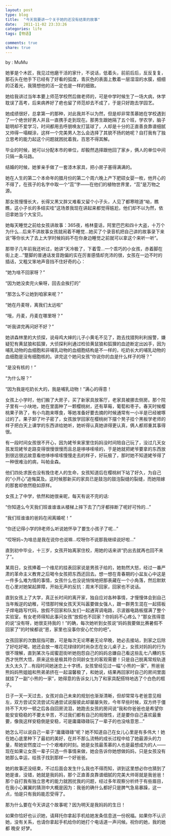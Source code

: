 ```yaml
---
layout: post
type: blog
title:  "今天我要讲一个关于她的还没有结束的故事"
date:   2011-11-02 23:33:26
categories: life
tags: [物语]

comments: true
share: true
---
```

by : MuMu

她爹是个木匠，我见过他磨干活的家什，不说话，低着头，前前后后，反反复复，那石头在他手下已经有了好看的弧度，青灰色的表面上敷着一层湿湿的水膜，细细的泛着光，我猜想他的活一定也是一样的细致。

她给我讲过当年本要上师范学校然后做老师的，可是中学时候生了一场大病，休学耽误了高考，后来病养好了疤也留了师范却去不成了，于是只好跑去学园艺。

她成绩很好，总拿第一的那种，对此我并不以为然，但是却非常羡慕她在学校遇到了一个绝世好男人并且一直携手走到现在。那男生跟她隔了五个班，学农学，脑子聪明却不爱学习，时间都用去呼朋唤友打篮球了，人却是十分的正直善良靠谱细腻又帅得一塌糊涂，这样一个完美男人怎么会选择了其貌不扬的她呢？自打我有了独立思考的能力起这个问题就困扰着我，百思不得其解。

毕业的时候，她可以分配本市的单位，却毅然选择跟他回了家乡，俩人的单位中间只隔一条马路。

结婚的时候，她爹亲手做了一套漆木家具，把小房子塞得满满的。

她在人生的第二个本命年的腊月份的第二个周六晚上产下肥硕女婴一枚，他开心的不得了，在孩子的名字中取一个“蕊”字——在他们的植物世界里，“蕊”是万物之源。

那女孩慢慢长大，长得又黑又胖又难看又留个小子头，人见了都寒暄道“呦，瞧瞧，这小子长的多结实哇”这场景我现在讲起来都觉得尴尬，他们却不以为然，依旧拿她当个大宝贝。

她每天睡觉之前给女孩讲故事：365夜，格林童话，阿里巴巴和四十大盗，十万个为什么…后来不讲故事女孩就闹着不睡觉…她买了个录音机把自己讲的故事录下来说“等你长大了去上大学时候妈妈不在你身边睡觉之前就可以拿这个来听一听”。

那带子几年前我还听过，她讲“天冷极了，下着雪…一个乖巧的小女孩，赤着脚在街上走…”蹩脚的普通话发音跑偏的实在厉害感情却充沛的很，女孩在一边不时的插话，又粗又笨地声音挡不住好奇的心：

“她为啥不回家呀？”

“因为她没卖完火柴呀，回去会挨打的”

“那怎么不让她到咱家来呢？”

“她在丹麦呀，离我们太远啦”

“哦，丹麦，丹麦在哪里呀？”

“听我讲完再问好不好？”

她讲森林里的大侦探，说母鸡大婶的儿子小黄毛不见了，跑去找猎狗利利报警，嫌疑犯有黄鼠狼和狐狸，大侦探利利通过检验黄鼠狼和狐狸的血迹断定出凶手，因为哺乳动物的血细胞和非哺乳动物的血细胞结构是不一样的，吃奶长大的哺乳动物的血细胞是没有细胞核的。讲完这个她问女孩“你说你的血是什么样子的呀？”

“是没有核的！”

“为什么呀？”

“因为我是吃奶长大的，我是哺乳动物！”满心的得意！

女孩上小学时，他们搬了大房子，买了新家具放客厅，老家具被挪去侧房。那个院子里有一小块地，她在里面种了一颗樱桃树，还有草莓，葡萄和枣子。春天时候樱桃果子熟了，有小鸟跑来啄食，等她准备好要去摘的时候通常有一小半是已经被啄过的了。果子卸了叶子密了，女孩放学回家在樱桃树下摆个凳子挂个黑板学老师的样子把白天上课学的东西讲给她听，她听得认真她讲得更认真，俩人都郑重其事得很。

有一段时间女孩很不开心，因为姥爷来家里住妈妈没时间陪自己玩了，没过几天女孩发现姥爷走路变得很慢很慢而且总是哆哆嗦嗦的，于是她就把姥爷要拿的东西放到很远很远故意看他哆哆嗦嗦慢慢走去的样子，好玩极了，那时她不知道姥爷得了一种很难治的病，叫帕金森。

他们四处求医也没有挽住老人的生命，女孩知道后在樱桃树下站了好久，为自己的“小开心”追悔莫及。这时候那新买的家具已是鼓泡的鼓泡裂缝的裂缝，而她陪嫁的那套却依然稳如原样。

女孩上了中学，依然和她很亲昵，每天有说不完的话:

“你知道么今天我们班谁谁谁从楼梯上摔下去了门牙都摔断了呢好可怜的…”

“我们班谁谁的爸妈在闹离婚呢！”

“你还记得小学的B老师么听说她怀孕了要生小孩子了呢…”

“哎呀妈~为啥总是我在说你也说嘛…哎呀你不说那我继续说好啦…”

直到初中毕业，十三岁，女孩开始离家住校，用她的话来讲“扔出去就再也回不来了”。

某周日，女孩捧着一个维尼的挂表回家说是男孩子给的，她勃然大怒，经过一番严肃的革命主义教育之后喝令女孩把东西还回去。想一想在青春期的小盆友心中这是一件多么难为情的事情，女孩什么也没说悄悄地把那表藏在一个小角落，然后默默在心里对她架起屏障，开始无声的反抗：周末不回家，回家也不说话。

直到女孩上了大学，真正长时间的离开家，独自应对各种事情，才慢慢体会到自己当年叛逆的幼稚，可惜那时候女孩天天叫嚣要做女强人，跟一群男生混在一起搭板子焊电路写代码，放假不回家和队友们一起通宵调电路，示波器电路板摆满了整个实验室，有女老师得知此事问女孩“放假也不回家？你妈妈不心疼么？”那女孩得意的说“没有呀，她很支持我的！”的确，每次她听到女孩说“妈妈我要做比赛暑假不回家了”的时候都说“恩，家里也没事你安心忙你的吧”。

女孩回家的次数屈指可数，可是每次无论寒暑无论早晚，她必去接站，到家之后除了好吃好喝，她还会放一堆花花绿绿的时尚杂志在女儿桌子上，女孩对妈妈的行为很不理解，直到某次与闺蜜逛街听她抱怨自己的妈妈总嫌自己看这些乱七八糟的东西才恍然大悟，原来这些是极其符合同龄女生的客观需要！只是自己脱离常规轨道太久太久了…有段时间她迷恋上十字绣，女孩曾经见过一幅“小熊的一家”，熊爸爸熊妈妈熊姐姐和熊弟弟挤在一起温馨极了，和她说，结果再回家时自己的房间里面就挂了一副“小熊的一家”，她得意的告诉女儿为了和家具配搭特地选了个白色的框子。

日子一天一天过去，女孩对自己未来的规划也渐渐清晰，但却常常与老爸意见相左，双方尝试交流尝试沟通尝试说服彼此却屡屡失败，今年早些时候，双方终于僵持不下大吵一顿之后各自回房流泪，她跑去女孩的房间说“我和你爸爸也是希望你能安安稳稳的不要太辛苦，不过我们都有自己的局限性，还是要你自己喜欢最重要，像我这样安稳倒是安稳，可是庸庸碌碌玩了一辈子的也没啥意思…”

她怎么可以说自己一辈子“庸庸碌碌”呢？她不知道自己在女儿心里是有多伟大！她在她心底里种下了最初的美好，在并不那么流畅的成长过程中给了她最源头的力量，帮她安然度过一个个艰难的时刻。她是女孩最羡慕的人也是最想成为的人——现在如果让女孩一辈子只选一件事情来做，她会告诉你她想做妈妈，只是女孩没有她那么幸运，给孩子找到那样一个好爸爸。

她的故事还没结束，不过后面会发生什么我也不得而知，讲到这里想必你也猜到了她是谁，没错，她就是我妈妈，那个正直善良靠谱细腻的完美大帅哥就是我爸爸！那个自打我有独立思考的能力就困扰我的问题，经过多年观察分析终于有些眉目，在我小心翼翼的猜测中大概是因为：我爸的确什么都好只是脾气急易暴躁，这一点，怕是只有我妈能忍受得了。

那为什么要在今天讲这个故事呢？因为明天是我妈妈的生日！

如果你恰好也认识她，请拜托你拿起手机给她发条信息送一份祝福。如果你不认识她，没有关系，也请你拿起手机给你的她打个电话道一声问候。祝你的她，我的她都 晚安 好梦。

